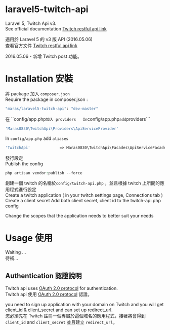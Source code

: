 # laravel5-twitch-apiLaravel 5, Twitch Api v3.  See official documentation [Twitch restful api link](https://github.com/justintv/Twitch-API)適用於 Laravel 5 的 v3 版 API (2016.05.06)    查看官方文件 [Twitch restful api link](https://github.com/justintv/Twitch-API/tree/master/v3_resources)2016.05.06 - 新增 Twitch post 功能。  # Installation 安裝將 package 加入 ```composer.json```  Require the package in composer.json : ```bash"maras/laravel5-twitch-api": "dev-master"```在 ``config/app.php``` 加入 providers  In ```config/app.php``` add ```providers``````php'Maras0830\TwitchApi\Providers\ApiServiceProvider'```In ```config/app.php``` add ```aliases```  ```php'TwitchApi'             => Maras0830\TwitchApi\Facades\ApiServiceFacade::class,```發行設定  Publish the config```phpphp artisan vendor:publish --force```創建一個 twitch 的名稱於```config/twitch-api.php``` ，並且根據 twitch 上所開的應用程式進行設定  Create a twitch application ( in your twitch settings page, Connections tab )Create a client secretAdd both client secret, client id to the twitch-api.php configChange the scopes that the application needs to better suit your needs# Usage 使用Waiting ...  待補...  ##  Authentication 認證說明Twitch api uses [OAuth 2.0 protocol] for authentication.  Twitch api 使用 [OAuth 2.0 protocol] 認證。  you need to sign up application with your domain on Twitch and you will get client_id & client_secret and can set up redirect_url.  您必須先在 Twitch 註冊一個專屬於這個域名的應用程式，接著將會得到 ```client_id``` and ```client_secret``` 並且建立 ```redirect_url```。      [OAuth 2.0 protocol]:http://hueniverse.com/2010/05/introducing-oauth-2-0